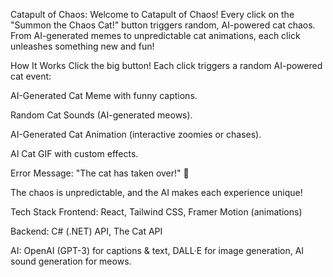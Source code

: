 Catapult of Chaos: 
Welcome to Catapult of Chaos! Every click on the "Summon the Chaos Cat!" button triggers random, AI-powered cat chaos. From AI-generated memes to unpredictable cat animations, each click unleashes something new and fun!

How It Works
Click the big button! Each click triggers a random AI-powered cat event:

AI-Generated Cat Meme with funny captions.

Random Cat Sounds (AI-generated meows).

AI-Generated Cat Animation (interactive zoomies or chases).

AI Cat GIF with custom effects.

Error Message: "The cat has taken over!" 🐾

The chaos is unpredictable, and the AI makes each experience unique!

Tech Stack
Frontend: React, Tailwind CSS, Framer Motion (animations)

Backend: C# (.NET) API, The Cat API

AI: OpenAI (GPT-3) for captions & text, DALL·E for image generation, AI sound generation for meows.
